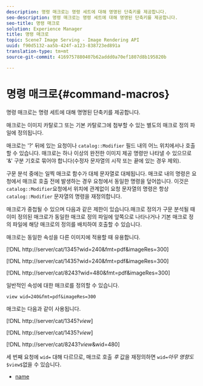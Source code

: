 ```yaml
---
description: 명령 매크로는 명령 세트에 대해 명명된 단축키를 제공합니다.
seo-description: 명령 매크로는 명령 세트에 대해 명명된 단축키를 제공합니다.
seo-title: 명령 매크로
solution: Experience Manager
title: 명령 매크로
topic: Scene7 Image Serving - Image Rendering API
uuid: f90d5132-aa5b-424f-a123-838723ed891a
translation-type: tm+mt
source-git-commit: 4169757880407b62addd0a70ef1807d8b195820b

---
```



# 명령 매크로{#command-macros}

명령 매크로는 명령 세트에 대해 명명된 단축키를 제공합니다.

매크로는 이미지 카탈로그 또는 기본 카탈로그에 첨부할 수 있는 별도의 매크로 정의 파일에 정의됩니다.

매크로는 &#39;?&#39; 뒤에 있는 요청이나 `catalog::Modifier` 필드 내의 어느 위치에서나 호출할 수 있습니다. 매크로는 하나 이상의 완전한 이미지 제공 명령만 나타낼 수 있으므로 &#39;&amp;&#39; 구분 기호로 묶어야 합니다(수정자 문자열의 시작 또는 끝에 있는 경우 제외).

구문 분석 중에는 일찍 매크로 함수가 대체 문자열로 대체됩니다. 매크로 내의 명령은 요청에서 매크로 호출 전에 발생하는 경우 요청에서 동일한 명령을 덮어씁니다. 이것은 `catalog::Modifier`요청에서 위치에 관계없이 요청 문자열의 명령은 항상 `catalog::Modifier` 문자열의 명령을 재정의합니다.

매크로가 중첩될 수 있으며 다음과 같은 제한이 있습니다.매크로 정의가 구문 분석될 때 이미 정의된 매크로가 동일한 매크로 정의 파일에 앞쪽으로 나타나거나 기본 매크로 정의 파일에 해당 매크로의 정의를 배치하여 호출할 수 있습니다.

매크로는 동일한 속성을 다른 이미지에 적용할 때 유용합니다.

[!DNL http://server/cat/1345?wid=240&fmt=pdf&imageRes=300]

[!DNL http://server/cat/1435?wid=240&fmt=pdf&imageRes=300]

[!DNL http://server/cat/8243?wid=480&fmt=pdf&imageRes=300]

일반적인 속성에 대한 매크로를 정의할 수 있습니다.

`view wid=240&fmt=pdf&imageRes=300`

매크로는 다음과 같이 사용됩니다.

[!DNL http://server/cat/1345?$view$]

[!DNL http://server/cat/1435?$view$]

[!DNL http://server/cat/8243?$view$&wid=480]

세 번째 요청에 `wid=` 대해 다르므로, 매크로 호출 *후* 값을 재정의하면 `wid=`*아무 영향도&#x200B;*`$view$`없을 수 있습니다.

+ [name](r-name.md)
